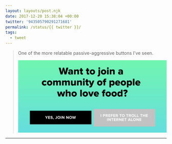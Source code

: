 ```yaml
---
layout: layouts/post.njk
date: 2017-12-20 15:38:04 +00:00
twitter: '943505790291271681'
permalink: /status/{{ twitter }}/
tags: 
  - tweet
---
```


> One of the more relatable passive-aggressive buttons I’ve seen. 
> 
> ![Want to join a community of people who love food? Button1: Yes, Join now; Button 2: I prefer to troll the internet alone](/img/943505790291271681-DRgBgXRUMAA9i3-.jpg)

---
